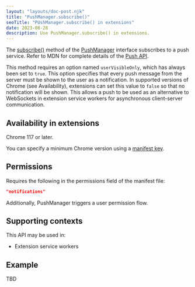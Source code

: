 ```yaml
---
layout: "layouts/doc-post.njk"
title: "PushManager.subscribe()"
seoTitle: "PUshManager.subscribe() in extensions"
date: 2023-08-28
description: Use PushManager.subscribe() in extensions.
---
```


The [subscribe()](https://developer.mozilla.org/docs/Web/API/PushManager/subscribe) method of the [PushManager](https://developer.mozilla.org/docs/Web/API/PushManager) interface subscribes to a push service. Refer to MDN for complete details of the [Push API](https://developer.mozilla.org/docs/Web/API/Push_API).

This method requires an option named `userVisibleOnly`, which has always been set to `true`. This option specifies that every push message from the server must be shown to the user as a notification. In supported versions of Chrome (see Availability), extensions can set this value to `false` so that no notification will be shown. This allows a push to be used as an alternative to WebSockets in extension service workers for asynchronous client-server communication.


## Availability in extensions

Chrome 117 or later.

You can specify a minimum Chrome version using a [manifest key](/docs/extensions/mv3/manifest/minimum_chrome_version/).

## Permissions

Requires the following in the permissions field of the manifest file:

```json
"notifications"
```

Additionally, PushManager triggers a user permission flow.

## Supporting contexts

This API may be used in:

* Extension service workers

## Example

TBD
